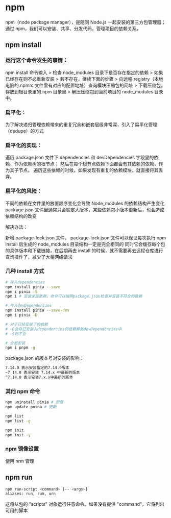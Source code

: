# npm

npm（node package manager），是随同 Node.js 一起安装的第三方包管理器；通过 npm，我们可以安装、共享、分发代码，管理项目的依赖关系。

## npm install

### 运行这个命令发生的事情：

npm install 命令输入 > 检查 node_modules 目录下是否存在指定的依赖 > 如果已经存在则不必重新安装 > 若不存在，继续下面的步骤 > 向远程 registry（本地电脑的.npmrc 文件里有对应的配置地址）查询模块压缩包的网址 > 下载压缩包，存放到根目录里的.npm 目录里 > 解压压缩包到当前项目的 node_modules 目录中。

### 扁平化：

为了解决递归管理依赖带来的重复冗余和嵌套层级非常深，引入了扁平化管理（dedupe）的方式

### 扁平化的实现：

遍历 package.json 文件下 dependencies 和 devDependencies 字段里的依赖，作为依赖树的根节点；
然后在每个根节点依赖下面都会有其依赖的依赖，作为其子节点。
遍历这些依赖的时候，如果发现有重复的依赖模块，就直接将其丢弃。

### 扁平化的风险：

不同的依赖在文件里的放置顺序变化会导致 Node_modules 的依赖结构产生变化
package.json 文件里通常只会锁定大版本，某些依赖包小版本更新后，也会造成依赖结构的改变

解决办法：

新增 package-lock.json 文件。
package-lock.json 文件可以保证每次执行 npm install 后生成的 node_modules 目录结构一定是完全相同的
同时它会缓存每个包的具体版本和下载链接，在后期再去 install 的时候，就不需要再去远程仓库进行查询操作了，减少了大量网络请求

### 几种 install 方式

```bash
# 存入dependencies
npm install pinia --save
npm i pinia -S
npm i # 安装全部依赖，命令可以按照package.json检查并安装不符合的依赖

# 存入devDependencies
npm install pinia --save-dev
npm i pinia -D

# 对于已经安装了的依赖
# -D会将已安装入dependencies的依赖移到devDependencies中
# -S则不会

# 全局安装
npm i pnpm -g
```

package.json 的版本号对安装的影响：

```bash
7.14.0 表示安装指定的7.14.0版本
~7.14.0 表示安装 7.14.x 中最新的版本
^7.14.0 表示安装7.x.x中最新的版本
```

### 其他 npm 命令

```bash
npm uninstall pinia # 卸载
npm update pnina # 更新

npm list
npm list -g

npm init
npm init -y
```

### npm 镜像设置

使用 nrm 管理

## npm run

```bash
npm run-script <command> [-- <args>]
aliases: run, rum, urn
```

这将从包的 "scripts" 对象运行任意命令。如果没有提供 "command"，它将列出可用的脚本
